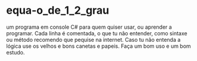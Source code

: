 # equa-o_de_1_2_grau
um programa em console C# para quem quiser usar, ou aprender a programar.
Cada linha é comentada, o que tu não entender, como sintaxe ou método recomendo que pequise na internet.
Caso tu não entenda a lógica use os velhos e bons canetas e papeis.
Faça um bom uso e um bom estudo.

